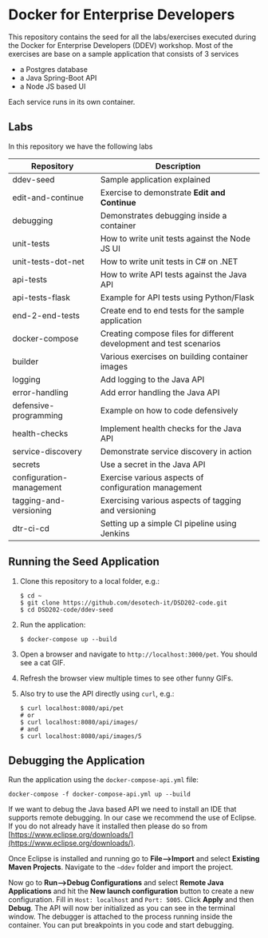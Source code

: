 # Docker for Enterprise Developers
This repository contains the seed for all the labs/exercises executed during the Docker for Enterprise Developers (DDEV) workshop. Most of the exercises are base on a sample application that consists of 3 services

* a Postgres database
* a Java Spring-Boot API
* a Node JS based UI

Each service runs in its own container.

## Labs
In this repository we have the following labs

Repository | Description
-----------|------------
ddev-seed                | Sample application explained
edit-and-continue        | Exercise to demonstrate **Edit and Continue**
debugging                | Demonstrates debugging inside a container
unit-tests               | How to write unit tests against the Node JS UI
unit-tests-dot-net       | How to write unit tests in C# on .NET
api-tests                | How to write API tests against the Java API
api-tests-flask          | Example for API tests using Python/Flask
end-2-end-tests          | Create end to end tests for the sample application
docker-compose           | Creating compose files for different development and test scenarios
builder                  | Various exercises on building container images
logging                  | Add logging to the Java API
error-handling           | Add error handling the Java API
defensive-programming    | Example on how to code defensively
health-checks            | Implement health checks for the Java API
service-discovery        | Demonstrate service discovery in action
secrets                  | Use a secret in the Java API
configuration-management | Exercise various aspects of configuration management
tagging-and-versioning   | Exercising various aspects of tagging and versioning
dtr-ci-cd                | Setting up a simple CI pipeline using Jenkins

## Running the Seed Application
1. Clone this repository to a local folder, e.g.:

    ```
    $ cd ~
    $ git clone https://github.com/desotech-it/DSD202-code.git
    $ cd DSD202-code/ddev-seed
    ```

2. Run the application:

    ```
    $ docker-compose up --build
    ```

3. Open a browser and navigate to `http://localhost:3000/pet`. You should see a cat GIF.
4. Refresh the browser view multiple times to see other funny GIFs.
5. Also try to use the API directly using `curl`, e.g.:

    ```
    $ curl localhost:8080/api/pet
    # or
    $ curl localhost:8080/api/images/
    # and
    $ curl localhost:8080/api/images/5
    ```

## Debugging the Application
Run the application using the `docker-compose-api.yml` file:

```
docker-compose -f docker-compose-api.yml up --build
```

If we want to debug the Java based API we need to install an IDE that supports remote debugging. In our case we recommend the use of Eclipse. If you do not already have it installed then please do so from [https://www.eclipse.org/downloads/](https://www.eclipse.org/downloads/).

Once Eclipse is installed and running go to **File-->Import** and select **Existing Maven Projects**. Navigate to the `~ddev` folder and import the project.

Now go to **Run-->Debug Configurations** and select **Remote Java Applications** and hit the **New launch configuration** button to create a new configuration. Fill in `Host: localhost` and `Port: 5005`. Click **Apply** and then **Debug**. The API will now ber initialized as you can see in the terminal window. The debugger is attached to the process running inside the container. You can put breakpoints in you code and start debugging.
